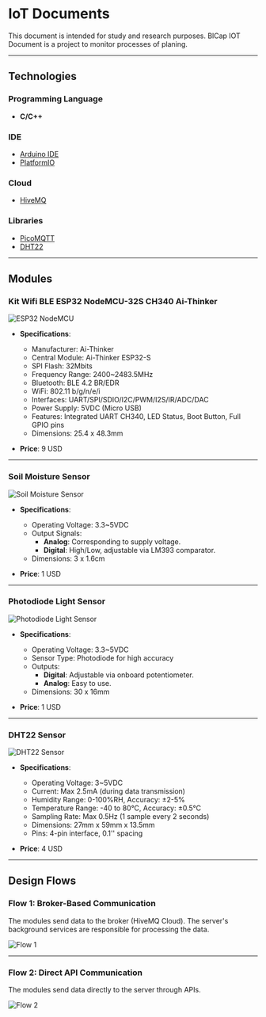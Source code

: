 # IoT Documents

This document is intended for study and research purposes. BlCap IOT Document is a project to monitor processes of planing.

---

## Technologies

### Programming Language
- **C/C++**

### IDE
- [Arduino IDE](https://arduino.vn/)
- [PlatformIO](https://platformio.org/)

### Cloud
- [HiveMQ](https://www.hivemq.com/)

### Libraries
- [PicoMQTT](https://github.com/mlesniew/PicoMQTT)
- [DHT22](https://docs.arduino.cc/libraries/dht-sensor-library/)

---

## Modules

### Kit Wifi BLE ESP32 NodeMCU-32S CH340 Ai-Thinker

![ESP32 NodeMCU](https://github.com/bfarm-sep490/Spring25_CapstoneProject_BlCap_IOT/blob/main/benmark/NodeMCU-32S_WiFi_Bluetooth_BLE.jpg)

- **Specifications**:
  - Manufacturer: Ai-Thinker
  - Central Module: Ai-Thinker ESP32-S
  - SPI Flash: 32Mbits
  - Frequency Range: 2400~2483.5MHz
  - Bluetooth: BLE 4.2 BR/EDR
  - WiFi: 802.11 b/g/n/e/i
  - Interfaces: UART/SPI/SDIO/I2C/PWM/I2S/IR/ADC/DAC
  - Power Supply: 5VDC (Micro USB)
  - Features: Integrated UART CH340, LED Status, Boot Button, Full GPIO pins
  - Dimensions: 25.4 x 48.3mm

- **Price**: 9 USD

---

### Soil Moisture Sensor

![Soil Moisture Sensor](https://github.com/bfarm-sep490/Spring25_CapstoneProject_BlCap_IOT/blob/main/benmark/soil_moisture_sensor.jpeg)

- **Specifications**:
  - Operating Voltage: 3.3~5VDC
  - Output Signals:
    - **Analog**: Corresponding to supply voltage.
    - **Digital**: High/Low, adjustable via LM393 comparator.
  - Dimensions: 3 x 1.6cm

- **Price**: 1 USD

---

### Photodiode Light Sensor

![Photodiode Light Sensor](https://raw.githubusercontent.com/bfarm-sep490/Spring25_CapstoneProject_BlCap_IOT/refs/heads/main/benmark/photodiode.webp)

- **Specifications**:
  - Operating Voltage: 3.3~5VDC
  - Sensor Type: Photodiode for high accuracy
  - Outputs:
    - **Digital**: Adjustable via onboard potentiometer.
    - **Analog**: Easy to use.
  - Dimensions: 30 x 16mm

- **Price**: 1 USD

---

### DHT22 Sensor

![DHT22 Sensor](https://github.com/bfarm-sep490/Spring25_CapstoneProject_BlCap_IOT/blob/main/benmark/dht22.png)

- **Specifications**:
  - Operating Voltage: 3~5VDC
  - Current: Max 2.5mA (during data transmission)
  - Humidity Range: 0-100%RH, Accuracy: ±2-5%
  - Temperature Range: -40 to 80°C, Accuracy: ±0.5°C
  - Sampling Rate: Max 0.5Hz (1 sample every 2 seconds)
  - Dimensions: 27mm x 59mm x 13.5mm
  - Pins: 4-pin interface, 0.1'' spacing

- **Price**: 4 USD

---

## Design Flows

### Flow 1: Broker-Based Communication

The modules send data to the broker (HiveMQ Cloud). The server's background services are responsible for processing the data.

![Flow 1](https://github.com/bfarm-sep490/Spring25_CapstoneProject_BlCap_IOT/blob/main/benmark/design_flow_1.png)

---

### Flow 2: Direct API Communication

The modules send data directly to the server through APIs.

![Flow 2](https://github.com/bfarm-sep490/Spring25_CapstoneProject_BlCap_IOT/blob/main/benmark/design_flow_2.png)
